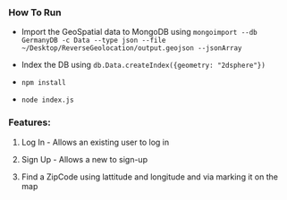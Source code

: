 ### How To Run

* Import the GeoSpatial data to MongoDB using `mongoimport --db GermanyDB -c Data --type json --file ~/Desktop/ReverseGeolocation/output.geojson --jsonArray`

* Index the DB using `db.Data.createIndex({geometry: "2dsphere"})` 

* `npm install` 
* `node index.js`

### Features:

1) Log In - Allows an existing user to log in

2) Sign Up - Allows a new to sign-up

3) Find a ZipCode using lattitude and longitude and via marking it on the map




